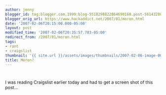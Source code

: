 ```yaml
---
author: jenny
blogger_id: tag:blogger.com,1999:blog-5518298822864690168.post-5614328013790841383
blogger_orig_url: https://www.hackaddict.net/2007/01/moron.html
date: '2007-02-06T20:15:00.000-05:00'
layout: post
modified_time: '2007-02-06T20:35:57.783-05:00'
redirect_from: /2007/01/moron.html
tags:
- rant
- craigslist
thumbnail: '{{ site.url }}/assets/images/thumbnails/2007-02-06-image-0000.jpg'
title: Moron?
---
```


<img alt="" border="0" id="BLOGGER_PHOTO_ID_5021961832019938930" src="{{ site.url }}/assets/images/2007-02-06-image-0000.jpg" style="margin: 0px auto 10px; display: block; text-align: center; "/><br/>I was reading Craigslist earlier today and had to get a screen shot of this post...
